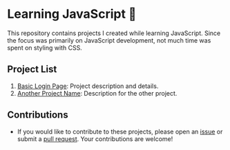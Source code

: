 # Learning JavaScript 🚀

This repository contains projects I created while learning JavaScript. Since the focus was primarily on JavaScript development, not much time was spent on styling with CSS.

## Project List
1. [Basic Login Page](https://xdaxer.github.io/demos/basic-login-page): Project description and details.
2. [Another Project Name](another-project-link): Description for the other project.

## Contributions
- If you would like to contribute to these projects, please open an [issue](../../issues) or submit a [pull request](../../pulls). Your contributions are welcome!
